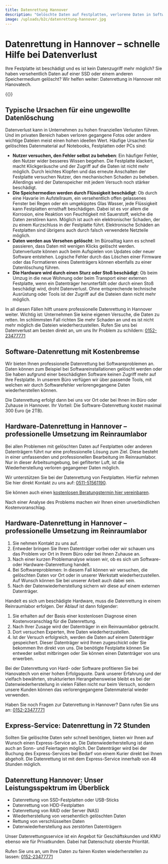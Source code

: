 ```yaml
---
title: Datenrettung Hannover
description: "Gelöschte Daten auf Festplatten, verlorene Daten in Software. Wir helfen weiter: Datenrettung in Hannover mit Hanovatech ✆ 0152/23477771"
image: /uploads/b2c/datenrettung-hannover.jpg
---
```


# Datenrettung in Hannover – schnelle Hilfe bei Datenverlust

Ihre Festplatte ist beschädigt und es ist kein Datenzugriff mehr möglich? Sie haben versehentlich Daten auf einer SSD oder einem anderen Speichermedium gelöscht? Wir helfen weiter: Datenrettung in Hannover mit Hanovatech.

{{<callToAction-b2c url="/b2c/contact/datenrettung" >}}

## Typische Ursachen für eine ungewollte Datenlöschung
Datenverlust kann in Unternehmen zu hohen finanziellen Verlusten führen. Und im privaten Bereich haben verloren gegangene Fotos oder andere wichtige Dateien meist einen hohen ideellen Wert. Häufige Ursachen für gelöschtes Datenmaterial auf Notebooks, Festplatten oder PCs sind:

- **Nutzer versuchen, den Fehler selbst zu beheben**: Ein häufiger Fehler, den Nutzer wider besseres Wissen begehen. Die Festplatte klackert, macht Klickgeräusche und der Zugriff auf die Daten ist nicht mehr möglich. Durch leichtes Klopfen und das erneute Anschalten der Festplatte versuchen Nutzer, den mechanischen Schaden zu beheben. Allerdings wird der Datenspeicher mit jedem Versuch noch stärker beschädigt.
- **Die Speichermedien werden durch Flüssigkeit beschädigt**: Ob durch eine Havarie im Aufstellraum, ein versehentlich offen gelassenes Fenster bei Regen oder ein umgekipptes Glas Wasser, jede Flüssigkeit kann Festplatten ernsthaft beschädigen. Dabei ist es vor allem die Korrosion, eine Reaktion von Feuchtigkeit mit Sauerstoff, welche die Daten zerstören kann. Möglich ist auch ein elektronischer Schaden, der zu einem Kurzschluss in der Festplatte führt. Elektronische Schäden an Festplatten sind übrigens auch durch falsch verwendete Netzteile möglich.
- **Daten werden aus Versehen gelöscht**: Im Büroalltag kann es schnell passieren, dass Daten mit wenigen Klicks gelöscht werden. Datenverluste können auch beim Aufspielen von Updates oder neuer Software entstehen. Logische Fehler durch das Löschen einer Firmware oder das Formatieren eines Datenträgers können ebenfalls zu einer Datenlöschung führen.
- **Die Hardware wird durch einen Sturz oder Stoß beschädigt**: Ob beim Umzug in die neue Wohnung oder beim Transport einer externen Festplatte, wenn ein Datenträger herunterfällt oder durch einen Stoß beschädigt wird, droht Datenverlust. Ohne entsprechende technische Ausrüstung oder Tools ist der Zugriff auf die Dateien dann nicht mehr möglich.

In all diesen Fällen hilft unsere professionelle Datenrettung in Hannover weiter. Wichtig ist: Unternehmen Sie keine eigenen Versuche, die Daten zu retten. Im schlimmsten Fall richten Sie mehr Schaden an und es ist nicht mehr möglich die Dateien wiederherzustellen. Rufen Sie uns bei Datenverlust am besten direkt an, um uns Ihr Problem zu schildern: [0152-23477771](tel:015223477771)

## Software-Datenrettung mit Kostenbremse
Wir bieten Ihnen professionelle Datenrettung bei Softwareproblemen an. Daten können zum Beispiel bei Softwareinstallationen gelöscht werden oder Sie haben aufgrund einer beschädigten Software keinen Zugriff mehr auf Ihre Festplatte.
In unserem Büro verfügen wir über passende Tools, mit welchen wir durch Softwarefehler verlorengegangene Daten wiederherstellen können.

Die Datenrettung erfolgt dann bei uns vor Ort oder bei Ihnen im Büro oder Zuhause in Hannover.
Ihr Vorteil: Die Software-Datenrettung kostet maximal 300 Euro (je 2TB).

## Hardware-Datenrettung in Hannover – professionelle Umsetzung im Reinraumlabor
Bei allen Problemen mit gelöschten Daten auf Festplatten oder anderen Datenträgern führt nur eine professionelle Lösung zum Ziel. Diese besteht in einer umfassenden und professionellen Bearbeitung im Reinraumlabor. Nur in dieser Arbeitsumgebung, bei gefilterter Luft, ist die Wiederherstellung verloren gegangener Daten möglich.

Wir unterstützen Sie bei der Datenrettung von Festplatten.
Hierfür nehmen Sie hier direkt Kontakt zu uns auf: [0511-51561190](tel:051151561190).

Sie können auch einen [kostenlosen Beratungstermin hier vereinbaren](https://calendly.com/hanovatech/30min).

Nach einer Analyse des Problems machen wir Ihnen einen unverbindlichen Kostenvoranschlag.

## Hardware-Datenrettung in Hannover – professionelle Umsetzung im Reinraumlabor
1. Sie nehmen Kontakt zu uns auf.
2. Entweder bringen Sie Ihren Datenträger vorbei oder wir schauen uns das Problem vor Ort in Ihrem Büro oder bei Ihnen Zuhause an.
3. Nach einer kurzen Problemanalyse wissen wir, ob es sich um Software- oder Hardware-Datenrettung handelt.
4. Bei Softwareproblemen: In diesem Fall können wir versuchen, die gelöschten Daten vor Ort oder in unserer Werkstatt wiederherzustellen. Auf Wunsch können Sie bei unserer Arbeit auch dabei sein.
5. Nach der Datenwiederherstellung sichern wir diese auf einem externen Datenträger.

Handelt es sich um beschädigte Hardware, muss die Datenrettung in einem Reinraumlabor erfolgen. Der Ablauf ist dann folgender:

1. Sie erhalten auf der Basis einer kostenlosen Diagnose einen Kostenvoranschlag für die Datenrettung.
2. Nach Ihrer Zusage wird der Datenträger in ein Reinraumlabor gebracht.
3. Dort versuchen Experten, Ihre Daten wiederherzustellen.
4. Ist der Versuch erfolgreich, werden die Daten auf einem Datenträger gespeichert. Dieser Datenträger wird Ihnen zugeschickt oder Sie bekommen Ihn direkt von uns. Die benötigte Festplatte können Sie entweder selbst mitbringen oder Sie können einen Datenträger von uns erwerben.

Bei der Datenrettung von Hard- oder Software profitieren Sie bei Hanovatech von einer hohen Erfolgsquote. Dank unserer Erfahrung und der vielfach bewährten, strukturierten Herangehensweise bleibt es bei der Datenwiederherstellung in vielen Fällen nicht nur beim Versuch, sondern unsere Kunden können das verlorengegangene Datenmaterial wieder verwenden.

Haben Sie noch Fragen zur Datenrettung in Hannover? Dann rufen Sie uns an: [0152-23477771](tel:015223477771)

## Express-Service: Datenrettung in 72 Stunden
Sollten Sie gelöschte Daten sehr schnell benötigen, bieten wir Ihnen auf Wunsch einen Express-Service an. Die Datenwiederherstellung ist dann auch an Sonn- und Feiertagen möglich. Der Datenträger wird bei der Buchung des Express-Services bei Bedarf von einem Kurier direkt bei Ihnen abgeholt. Die Datenrettung ist mit dem Express-Service innerhalb von 48 Stunden möglich.

## Datenrettung Hannover: Unser Leistungsspektrum im Überblick
- Datenrettung von SSD-Festplatten oder USB-Sticks
- Datenrettung von HDD-Festplatten
- Datenrettung von RAID oder Server (NAS)
- Wiederherstellung von versehentlich gelöschten Daten
- Rettung von verschlüsselten Daten
- Datenwiederherstellung aus zerstörten Datenträgern

Unser Datenrettungsservice ist ein Angebot für Geschäftskunden und KMU ebenso wie für Privatkunden. Dabei hat Datenschutz oberste Priorität.

Rufen Sie uns an, um Ihre Daten zu fairen Kosten wiederherstellen zu lassen: [0152-23477771](tel:015223477771)